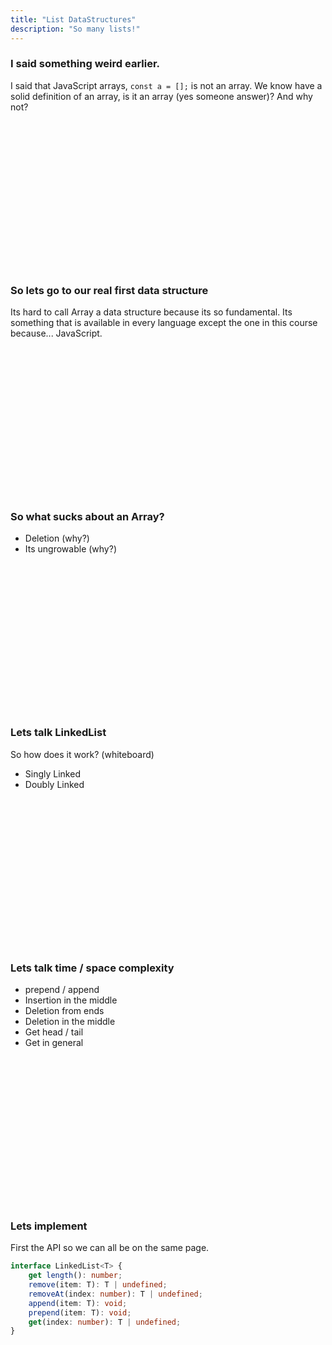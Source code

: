 ```yaml
---
title: "List DataStructures"
description: "So many lists!"
---
```


### I said something weird earlier.
I said that JavaScript arrays, `const a = [];` is not an array.  We know have a
solid definition of an array, is it an array (yes someone answer)?  And why
not?

<br/>
<br/>
<br/>
<br/>
<br/>
<br/>
<br/>
<br/>
<br/>
<br/>
<br/>
<br/>
<br/>
<br/>

### So lets go to our real first data structure
Its hard to call Array a data structure because its so fundamental.  Its
something that is available in every language except the one in this course
because... JavaScript.

<br/>
<br/>
<br/>
<br/>
<br/>
<br/>
<br/>
<br/>
<br/>
<br/>
<br/>
<br/>
<br/>
<br/>

### So what sucks about an Array?
* Deletion (why?)
* Its ungrowable (why?)

<br/>
<br/>
<br/>
<br/>
<br/>
<br/>
<br/>
<br/>
<br/>
<br/>
<br/>
<br/>
<br/>
<br/>

### Lets talk LinkedList
So how does it work? (whiteboard)
* Singly Linked
* Doubly Linked

<br/>
<br/>
<br/>
<br/>
<br/>
<br/>
<br/>
<br/>
<br/>
<br/>
<br/>
<br/>
<br/>
<br/>

### Lets talk time / space complexity
* prepend / append
* Insertion in the middle
* Deletion from ends
* Deletion in the middle
* Get head / tail
* Get in general

<br/>
<br/>
<br/>
<br/>
<br/>
<br/>
<br/>
<br/>
<br/>
<br/>
<br/>
<br/>
<br/>
<br/>

### Lets implement
First the API so we can all be on the same page.

```typescript
interface LinkedList<T> {
    get length(): number;
    remove(item: T): T | undefined;
    removeAt(index: number): T | undefined;
    append(item: T): void;
    prepend(item: T): void;
    get(index: number): T | undefined;
}
```

<br/>
<br/>
<br/>
<br/>
<br/>
<br/>
<br/>
<br/>
<br/>
<br/>
<br/>
<br/>
<br/>
<br/>

